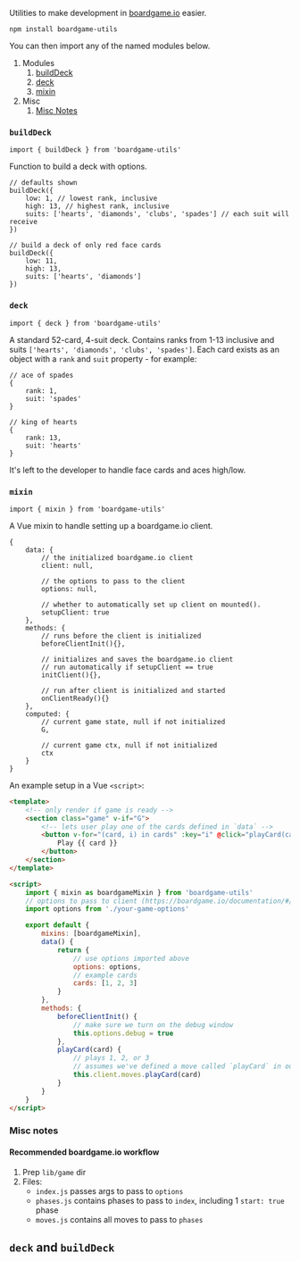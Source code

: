 Utilities to make development in [boardgame.io](https://boardgame.io/) easier.

`npm install boardgame-utils`

You can then import any of the named modules below.

1. Modules
    1. [buildDeck](#buildDeck)
    1. [deck](#deck)
    1. [mixin](#mixin)
1. Misc
    1. [Misc Notes](#misc-notes)

### `buildDeck`

`import { buildDeck } from 'boardgame-utils'`

Function to build a deck with options.

```
// defaults shown
buildDeck({
    low: 1, // lowest rank, inclusive
    high: 13, // highest rank, inclusive
    suits: ['hearts', 'diamonds', 'clubs', 'spades'] // each suit will receive
})

// build a deck of only red face cards
buildDeck({
    low: 11,
    high: 13,
    suits: ['hearts', 'diamonds']
})
```

### `deck`

`import { deck } from 'boardgame-utils'`

A standard 52-card, 4-suit deck. Contains ranks from 1-13 inclusive and suits `['hearts', 'diamonds', 'clubs', 'spades']`. Each card exists as an object with a `rank` and `suit` property - for example:

```
// ace of spades
{
    rank: 1,
    suit: 'spades'
}

// king of hearts
{
    rank: 13,
    suit: 'hearts'
}
```

It's left to the developer to handle face cards and aces high/low.

### `mixin`

`import { mixin } from 'boardgame-utils'`

A Vue mixin to handle setting up a boardgame.io client.

```
{
    data: {
        // the initialized boardgame.io client
        client: null,

        // the options to pass to the client
        options: null,

        // whether to automatically set up client on mounted().
        setupClient: true
    },
    methods: {
        // runs before the client is initialized
        beforeClientInit(){},

        // initializes and saves the boardgame.io client
        // run automatically if setupClient == true
        initClient(){},

        // run after client is initialized and started
        onClientReady(){}
    },
    computed: {
        // current game state, null if not initialized
        G,

        // current game ctx, null if not initialized
        ctx
    }
}
```

An example setup in a Vue `<script>`:

```html
<template>
    <!-- only render if game is ready -->
    <section class="game" v-if="G">
        <!-- lets user play one of the cards defined in `data` -->
        <button v-for="(card, i) in cards" :key="i" @click="playCard(card)">
            Play {{ card }}
        </button>
    </section>
</template>

<script>
    import { mixin as boardgameMixin } from 'boardgame-utils'
    // options to pass to client (https://boardgame.io/documentation/#/api/Client?id=usage)
    import options from './your-game-options'

    export default {
        mixins: [boardgameMixin],
        data() {
            return {
                // use options imported above
                options: options,
                // example cards
                cards: [1, 2, 3]
            }
        },
        methods: {
            beforeClientInit() {
                // make sure we turn on the debug window
                this.options.debug = true
            },
            playCard(card) {
                // plays 1, 2, or 3
                // assumes we've defined a move called `playCard` in our game (https://boardgame.io/documentation/#/README?id=moves)
                this.client.moves.playCard(card)
            }
        }
    }
</script>
```

### Misc notes

#### Recommended boardgame.io workflow

1. Prep `lib/game` dir
1. Files:
    - `index.js` passes args to pass to `options`
    - `phases.js` contains phases to pass to `index`, including 1 `start: true` phase
    - `moves.js` contains all moves to pass to `phases`

## `deck` and `buildDeck`
